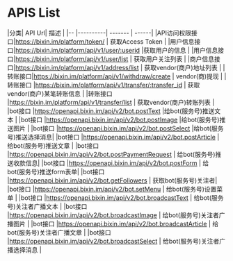 # APIS List

|分类| API Url| 描述 |
|-- |----------| ------- | ------|
|API访问权限接口|https://bixin.im/platform/token/ | 获取Access Token |
|用户信息接口|https://bixin.im/platform/api/v1/user/:userid |获取用户的信息 |
|用户信息接口|https://bixin.im/platform/api/v1/user/list | 获取用户关注列表 |
|商户信息接口|https://bixin.im/platform/api/v1/address/list | 获取vendor(商户)地址列表 |
|转账接口|https://bixin.im/platform/api/v1/withdraw/create  | vendor(商)提现 |
|转账接口 |https://bixin.im/platform/api/v1/transfer/:transfer_id | 获取vendor(商户)某笔转账信息 |
|转账接口 |https://bixin.im/platform/api/v1/transfer/list | 获取vendor(商户)转账列表 |
|bot接口  |https://openapi.bixin.im/api/v2/bot.postText |给bot(服务号)推送文本  |
|bot接口  |https://openapi.bixin.im/api/v2/bot.postImage |给bot(服务号)推送图片 |
|bot接口  |https://openapi.bixin.im/api/v2/bot.postSelect |给bot(服务号)推送选择消息|
|bot接口  |https://openapi.bixin.im/api/v2/bot.postArticle | 给bot(服务号)推送文章 |
|bot接口  |https://openapi.bixin.im/api/v2/bot.postPaymentRequest | 给bot(服务号)推送收款信息|
|bot接口  |https://openapi.bixin.im/api/v2/bot.postForm | 给bot(服务号)推送form表单|
|bot接口  |https://openapi.bixin.im/api/v2/bot.getFollowers | 获取bot(服务号)关注者|
|bot接口  |https://openapi.bixin.im/api/v2/bot.setMenu | 给bot(服务号)设置菜单 |
|bot接口  |https://openapi.bixin.im/api/v2/bot.broadcastText | 给bot(服务号)关注者广播文本  |
|bot接口  |https://openapi.bixin.im/api/v2/bot.broadcastImage | 给bot(服务号)关注者广播图片 |
|bot接口  |https://openapi.bixin.im/api/v2/bot.broadcastArticle | 给bot(服务号)关注者广播文章 |
|bot接口  |https://openapi.bixin.im/api/v2/bot.broadcastSelect | 给bot(服务号)关注者广播选择消息 |
